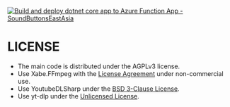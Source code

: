 [![Build and deploy dotnet core app to Azure Function App - SoundButtonsEastAsia](https://github.com/jim60105/sound-buttons_upload-backend/actions/workflows/master_SoundButtonsEastAsia.yml/badge.svg)](https://github.com/jim60105/sound-buttons_upload-backend/actions/workflows/master_SoundButtonsEastAsia.yml)

# LICENSE

- The main code is distributed under the AGPLv3 license.
- Use Xabe.FFmpeg with the [License Agreement](https://ffmpeg.xabe.net/license.html) under non-commercial use.
- Use YoutubeDLSharp under the [BSD 3-Clause License](https://github.com/Bluegrams/YoutubeDLSharp/blob/master/LICENSE.txt).
- Use yt-dlp under the [Unlicensed License](https://github.com/yt-dlp/yt-dlp/blob/master/LICENSE).
